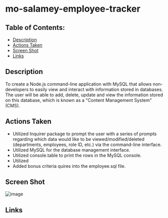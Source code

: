 # mo-salamey-employee-tracker

## Table of Contents: 
* [Description](#Description)
* [Actions Taken](#Actions)
* [Screen Shot](#Screen)
* [Links](#Links)

## Description
To create a Node.js command-line application with MySQL that allows non-developers to easily view and interact with information stored in databases. The user will be able to add, delete, update and view the information stored on this database, which is known as a "Content Management System" (CMS).   

## Actions Taken
* Utilized Inquirer package to prompt the user with a series of prompts regarding which data would like to be viewed/modified/deleted (departments, employees, role ID, etc.) via the command-line interface. 
* Utilized MySQL for the database management interface. 
* Utilized console.table to print the rows in the MySQL console. 
* Utilized  
* Added bonus criteria quires into the employee.sql file. 


## Screen Shot

![image](https://user-images.githubusercontent.com/107436206/192126019-c714cb9b-207c-4e94-a8c9-ad95aecf32a3.png)
 
## Links